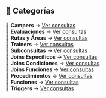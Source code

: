 ## 📂 Categorías  

📌 **Campers** → [Ver consultas](../../consultas-sql/consultas-sql/1.campers/)  
📌 **Evaluaciones** → [Ver consultas](../../consultas-sql/2.evaluaciones/)  
📌 **Rutas y Áreas** → [Ver consultas](../../consultas-sql/3.rutas_Areas/)  
📌 **Trainers** → [Ver consultas](../../consultas-sql/4.trainers/)  
📌 **Subconsultas** → [Ver consultas](../../consultas-sql/5.SubConsultas/)  
📌 **Joins Específicos** → [Ver consultas](../../consultas-sql/7.Joins_específicos/)  
📌 **Joins Condiciones** → [Ver consultas](../../consultas-sql/8.joins_condiciones/)  
📌 **Joins Funciones** → [Ver consultas](../../consultas-sql/9.joins_Funciones/)  
📌 **Procedimientos** → [Ver consultas](../../consultas-sql/10.procedimientos/)  
📌 **Funciones** → [Ver consultas](../../consultas-sql/11.funciones/)  
📌 **Triggers** → [Ver consultas](../../consultas-sql/12.triggers/) 
